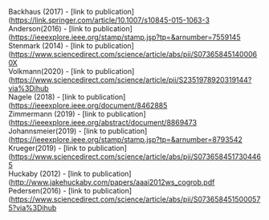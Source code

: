 Backhaus (2017) - [link to publication](https://link.springer.com/article/10.1007/s10845-015-1063-3<br />
Anderson(2016) - [link to publication](https://ieeexplore.ieee.org/stamp/stamp.jsp?tp=&arnumber=7559145<br />
Stenmark (2014) - [link to publication](https://www.sciencedirect.com/science/article/abs/pii/S073658451400060X<br />
Volkmann(2020) - [link to publication](https://www.sciencedirect.com/science/article/pii/S2351978920319144?via%3Dihub<br />
Nagele (2018) - [link to publication](https://ieeexplore.ieee.org/document/8462885<br />
Zimmermann (2019) - [link to publication](https://ieeexplore.ieee.org/abstract/document/8869473<br />
Johannsmeier(2019) - [link to publication](https://ieeexplore.ieee.org/stamp/stamp.jsp?tp=&arnumber=8793542<br />
Krueger(2019) - [link to publication](https://www.sciencedirect.com/science/article/abs/pii/S0736584517304465<br />
Huckaby (2012) - [link to publication](http://www.jakehuckaby.com/papers/aaai2012ws_cogrob.pdf<br />
Pedersen(2016) - [link to publication](https://www.sciencedirect.com/science/article/abs/pii/S0736584515000575?via%3Dihub<br />
